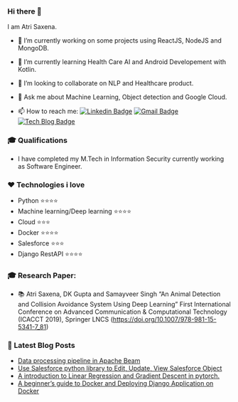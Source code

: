 ### Hi there 👋
I am Atri Saxena.


- 🔭 I’m currently working on some projects using ReactJS, NodeJS and MongoDB.

- 🌱 I’m currently learning Health Care AI and Android Developement with Kotlin.

- 👯 I’m looking to collaborate on NLP and Healthcare product. 

- 💬 Ask me about Machine Learning, Object detection and Google Cloud.

- 📫 How to reach me: [![Linkedin Badge](https://img.shields.io/badge/-LinkedIn-blue?style=flat-square&logo=Linkedin&logoColor=white&link=https://www.linkedin.com/in/atrisaxena/)](https://www.linkedin.com/in/atrisaxena/)
[![Gmail Badge](https://img.shields.io/badge/-Gmail-d14836?style=flat-square&logo=Gmail&logoColor=white&link=mailto:atrisaxena2@gmail.com)](mailto:atrisaxena2@gmail.com)
[![Tech Blog Badge](http://img.shields.io/badge/-Tech%20blog-black?style=flat-square&logo=github&link=https://atrisaxena.github.io/)](https://atrisaxena.github.io/) 


### 🎓 Qualifications
  - I have completed my M.Tech in Information Security currently working as Software Engineer.
  
### :heart: Technologies i love

  - Python :star::star::star::star:
  - Machine learning/Deep learning :star::star::star::star:
  - Cloud :star::star::star:
  - Docker :star::star::star::star:
  - Salesforce :star::star::star:
  - Django RestAPI :star::star::star::star:

### 🎓 Research Paper: 

  - :books: Atri Saxena, DK Gupta and Samayveer Singh “An Animal Detection and
Collision Avoidance System Using Deep Learning” First International Conference on Advanced Communication & Computational Technology (ICACCT 2019), Springer LNCS (https://doi.org/10.1007/978-981-15-5341-7_81)



### 📕 Latest Blog Posts
<!-- BLOG-POST-LIST:START -->
- [Data processing pipeline in Apache Beam](https://atrisaxena.github.io/tutorials/apache-beam/)
- [Use Salesforce python library to Edit, Update, View Salesforce Object](https://atrisaxena.github.io/tutorial/saleforce-python-object/)
- [A introduction to Linear Regression and Gradient Descent in pytorch.](https://atrisaxena.github.io/tutorial/Linear_regression-Gradient_descent/)
- [A beginner’s guide to Docker and Deploying Django Application on Docker](https://atrisaxena.github.io/projects/docker-basic-django-application-deployment/)
<!-- BLOG-POST-LIST:END -->
  
